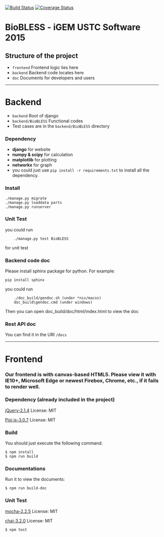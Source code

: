 [![Build Status](https://travis-ci.org/igemsoftware/USTC-Software2015.svg?branch=master)](https://travis-ci.org/igemsoftware/USTC-Software2015)
[![Coverage Status](https://coveralls.io/repos/igemsoftware/USTC-Software2015/badge.svg?branch=master&service=github)](https://coveralls.io/github/igemsoftware/USTC-Software2015?branch=master)
# BioBLESS - iGEM USTC Software 2015

## Structure of the project
+ `frontend` Frontend logic lies here
+ `backend`  Backend code locates here
+ `doc`      Documents for developers and users

---
# Backend

+ `backend` Root of django
+ `backend/BioBLESS` Functional codes
+  Test cases are in the `backend/BioBLESS` directory

### Dependency
+ **django** for website
+ **numpy & scipy** for calculation
+ **matplotlib** for plotting
+ **networkx** for graph
+ you could just use `pip install -r requirements.txt` to install all the dependency.

### Install
    ./manage.py migrate
    ./manage.py loaddata parts
    ./manage.py runserver

### Unit Test
you could run
```
    ./manage.py test BioBLESS
```
for unit test

### Backend code doc
Please install sphinx package for python.
For example:
```
pip install sphinx
```
you could run
```
    ./doc_build/gendoc.sh (under *nix/macos)
    doc_build\gendoc.cmd (under windows)
```
   Then you can open doc_build/doc/html/index.html to view the doc

### Rest API doc
You can find it in the URI `/docs`

---
# Frontend

### Our frontend is with canvas-based HTML5. Please view it with IE10+, Microsoft Edge or newest Firebox, Chrome, etc., if it fails to render well.

### Dependency (already included in the project)

[jQuery-2.1.4](https://jquery.com/download/) License: MIT

[Pixi.js-3.0.7](https://github.com/GoodBoyDigital/pixi.js) License: MIT

### Build
You should just execute the following command:
```
$ npm install
$ npm run build
```
### Documentations
Run it to view the documents:
```
$ npm run build-doc
```
### Unit Test

[mocha-2.2.5](https://www.npmjs.com/package/mocha) License: MIT

[chai-3.2.0](https://github.com/chaijs/chai) License: MIT

```
$ npm test
```
